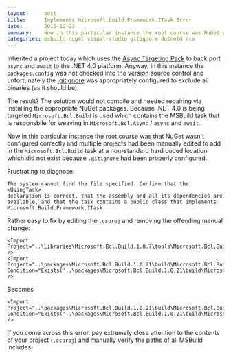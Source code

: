 ```yaml
---
layout:     post
title:      Implements Microsoft.Build.Framework.ITask Error
date:       2015-12-23
summary:    Now in this particular instance the root course was NuGet wasn't configured correctly and multiple projects had been manually edited to add in the `Microsoft.Bcl.Build` task at a non-standard hard coded location which did not exist because `.gitignore` had been properly configured.  
categories: msbuild nuget visual-studio gitignore dotnet4 rca
---
```


Inherited a project today which uses the [Async Targeting Pack](https://www.nuget.org/packages/Microsoft.Bcl.Async) to back port `async` and `await` to the .NET 4.0 platform. Anyway, in this instance the `packages.config` was not checked into the version source control and unfortunately the [.gitignore](https://github.com/github/gitignore/blob/master/VisualStudio.gitignore) was appropriately configured to exclude all binaries (as it should be). 

The result? The solution would not compile and needed repairing via installing the appropriate NuGet packages. Because .NET 4.0 is being targeted `Microsoft.Bcl.Build` is used which contains the MSBuild task that is responsbile for weaving in `Microsoft.Bcl.Async` / `async` and `await`.

Now in this particular instance the root course was that NuGet wasn't configured correctly and multiple projects had been manually edited to add in the `Microsoft.Bcl.Build` task at a non-standard hard coded location which did not exist because `.gitignore` had been properly configured.

Frustrating to diagnose:

    The system cannot find the file specified. Confirm that the <UsingTask>
    declaration is correct, that the assembly and all its dependencies are
    available, and that the task contains a public class that implements
    Microsoft.Build.Framework.ITask

Rather easy to fix by editing the `.csproj` and removing the offending manual change:

    <Import Project="..\Libraries\Microsoft.Bcl.Build.1.0.7\tools\Microsoft.Bcl.Build.targets" />
    <Import Project="..\packages\Microsoft.Bcl.Build.1.0.21\build\Microsoft.Bcl.Build.targets" Condition="Exists('..\packages\Microsoft.Bcl.Build.1.0.21\build\Microsoft.Bcl.Build.targets')" />

Becomes

    <Import Project="..\packages\Microsoft.Bcl.Build.1.0.21\build\Microsoft.Bcl.Build.targets" Condition="Exists('..\packages\Microsoft.Bcl.Build.1.0.21\build\Microsoft.Bcl.Build.targets')" />

If you come across this error, pay extremely close attention to the contents of your project (`.csproj`) and manually verify the paths of all MSBuild includes.
